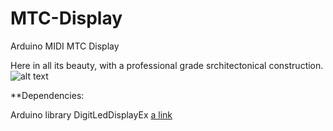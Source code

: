 # MTC-Display
Arduino MIDI MTC Display

Here in all its beauty, with a professional grade srchitectonical construction.
![alt text](https://github.com/[username]/[reponame]/blob/[branch]/image.jpg?raw=true)


**Dependencies:

Arduino library DigitLedDisplayEx
[a link](https://github.com/The-XOR/DigitLedDisplay)
